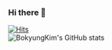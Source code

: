 ### Hi there 👋

[![Hits](https://hits.seeyoufarm.com/api/count/incr/badge.svg?url=https%3A%2F%2Fgithub.com%2FBokyungKim08&count_bg=%23FFCACA&title_bg=%2385B5E1&icon=&icon_color=%23FFCACA&title=hits&edge_flat=false)](https://hits.seeyoufarm.com)  
![BokyungKim's GitHub stats](https://github-readme-stats.vercel.app/api?username=BokyungKim&show_icons=true)

